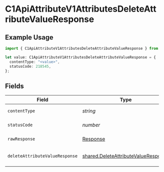 # C1ApiAttributeV1AttributesDeleteAttributeValueResponse

## Example Usage

```typescript
import { C1ApiAttributeV1AttributesDeleteAttributeValueResponse } from "conductorone-sdk-typescript/sdk/models/operations";

let value: C1ApiAttributeV1AttributesDeleteAttributeValueResponse = {
  contentType: "<value>",
  statusCode: 218545,
};
```

## Fields

| Field                                                                                             | Type                                                                                              | Required                                                                                          | Description                                                                                       |
| ------------------------------------------------------------------------------------------------- | ------------------------------------------------------------------------------------------------- | ------------------------------------------------------------------------------------------------- | ------------------------------------------------------------------------------------------------- |
| `contentType`                                                                                     | *string*                                                                                          | :heavy_check_mark:                                                                                | HTTP response content type for this operation                                                     |
| `statusCode`                                                                                      | *number*                                                                                          | :heavy_check_mark:                                                                                | HTTP response status code for this operation                                                      |
| `rawResponse`                                                                                     | [Response](https://developer.mozilla.org/en-US/docs/Web/API/Response)                             | :heavy_check_mark:                                                                                | Raw HTTP response; suitable for custom response parsing                                           |
| `deleteAttributeValueResponse`                                                                    | [shared.DeleteAttributeValueResponse](../../../sdk/models/shared/deleteattributevalueresponse.md) | :heavy_minus_sign:                                                                                | DeleteAttributeValueResponse is the empty response for deleting an attribute value.               |